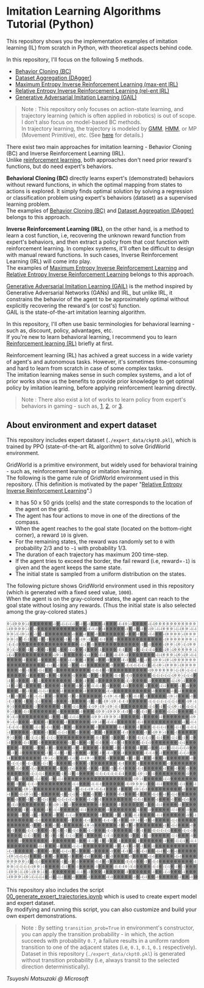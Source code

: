 # Imitation Learning Algorithms Tutorial (Python)

This repository shows you the implementation examples of imitation learning (IL) from scratch in Python, with theoretical aspects behind code.

In this repository, I'll focus on the following 5 methods.

- [Behavior Cloning (BC)](01_bc.ipynb)
- [Dataset Aggregation (DAgger)](02_dagger.ipynb)
- [Maximum Entropy Inverse Reinforcement Learning (max-ent IRL)](03_maxent_irl.ipynb)
- [Relative Entropy Inverse Reinforcement Learning (rel-ent IRL)](04_relent_irl.ipynb)
- [Generative Adversarial Imitation Learning (GAIL)](05_gail.ipynb)

> Note : This repository only focuses on action-state learning, and trajectory learning (which is often applied in robotics) is out of scope. I don't also focus on model-based BC methods.<br>
> In trajectory learning, the trajectory is modeled by [GMM](https://github.com/tsmatz/gmm), [HMM](https://github.com/tsmatz/hmm-lds-em-algorithm), or MP (Movement Primitive), etc. (See [here](https://arxiv.org/abs/1811.06711) for details.)

There exist two main approaches for imitation learning - Behavior Cloning (BC) and Inverse Reinforcement Learning (IRL).<br>
Unlike [reinforcement learning](https://github.com/tsmatz/reinforcement-learning-tutorials), both approaches don't need prior reward's functions, but do need expert's behaviors.

**Behavioral Cloning (BC)** directly learns expert's (demonstrated) behaviors without reward functions, in which the optimal mapping from states to actions is explored. It simply finds optimal solution by solving a regression or classification problem using expert's behaviors (dataset) as a supervised learning problem.<br>
The examples of [Behavior Cloning (BC)](01_bc.ipynb) and [Dataset Aggregation (DAgger)](02_dagger.ipynb) belongs to this approach.

**Inverse Reinforcement Learning (IRL)**, on the other hand, is a method to learn a cost function, i.e, recovering the unknown reward function from expert's behaviors, and then extract a policy
from that cost function with reinforcement learning. In complex systems, it'll often be difficult to design with manual reward functions. In such cases, Inverse Reinforcement Learning (IRL) will come into play.<br>
The examples of [Maximum Entropy Inverse Reinforcement Learning](03_maxent_irl.ipynb) and [Relative Entropy Inverse Reinforcement Learning](04_relent_irl.ipynb) belongs to this approach.

[Generative Adversarial Imitation Learning (GAIL)](05_gail.ipynb) is the method inspired by Generative Adversarial Networks (GANs) and IRL, but unlike IRL, it constrains the behavior of the agent to be approximately optimal without explicitly recovering the reward's (or cost's) function.<br>
GAIL is the state-of-the-art imitation learning algorithm.

In this repository, I'll often use basic terminologies for behavioral learning - such as, discount, policy, advantages, etc.<br>
If you're new to learn behavioral learning, I recommend you to learn [Reinforcement learning (RL)](https://github.com/tsmatz/reinforcement-learning-tutorials) briefly at first.

Reinforcement learning (RL) has achived a great success in a wide variety of agent's and autonomous tasks. However, it's sometimes time-consuming and hard to learn from scratch in case of some complex tasks.<br>
The imitation learning makes sense in such complex systems, and a lot of prior works show us the benefits to provide prior knowledge to get optimal policy by imitation learning, before applying reinforcement learning directly.

> Note : There also exist a lot of works to learn policy from expert's behaviors in gaming - such as, [1](https://www.nature.com/articles/nature16961), [2](https://openai.com/blog/vpt/), or [3](https://developer.nvidia.com/blog/building-generally-capable-ai-agents-with-minedojo/).

## About environment and expert dataset

This repository includes expert dataset (```./expert_data/ckpt0.pkl```), which is trained by PPO (state-of-the-art RL algorithm) to solve GridWorld environment.

GridWorld is a primitive environment, but widely used for behavioral training - such as, reinforcement learning or imitation learning.<br>
The following is the game rule of GridWorld environment used in this repository. (This definition is motivated by the paper "[Relative Entropy Inverse Reinforcement Learning](https://proceedings.mlr.press/v15/boularias11a/boularias11a.pdf)".)

- It has 50 x 50 grids (cells) and the state corresponds to the location of the agent on the grid.
- The agent has four actions to move in one of the directions of the compass.
- When the agent reaches to the goal state (located on the bottom-right corner), a reward ```10``` is given.
- For the remaining states, the reward was randomly set to ```0``` with probability 2/3 and to ```−1``` with probability 1/3.
- The duration of each trajectory has maximum 200 time-step.
- If the agent tries to exceed the border, the fail reward (i.e, reward=```-1```) is given and the agent keeps the same state.
- The initial state is sampled from a uniform distribution on the states.

The following picture shows GridWorld environment used in this repository (which is generated with a fixed seed value, ```1000```).<br>
When the agent is on the gray-colored states, the agent can reach to the goal state without losing any rewards. (Thus the initial state is also selected among the gray-colored states.)

![GridWorld game difinition](./assets/gridworld_definition.png)

This repository also includes the script [00_generate_expert_trajectories.ipynb](./00_generate_expert_trajectories.ipynb) which is used to create expert model and expert dataset.<br>
By modifying and running this script, you can also customize and build your own expert demonstrations.

> Note : By setting ```transition_prob=True``` in environment's constructor, you can apply the transition probability - in which, the action succeeds with probability `0.7`, a failure results in a uniform random transition to one of the adjacent states (i.e, `0.1`, `0.1`, `0.1` respectively).<br>
> Dataset in this repository (```./expert_data/ckpt0.pkl```) is generated without transition probability (i.e, always transit to the selected direction deterministically).

*Tsuyoshi Matsuzaki @ Microsoft*
